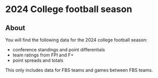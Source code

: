 # 2024 College football season

## About

You will find the following data for the 2024 college football season: 
- conference standings and point differentials 
- team ratings from FPI and F+ 
- point spreads and totals 

This only includes data for FBS teams and games between FBS teams. 